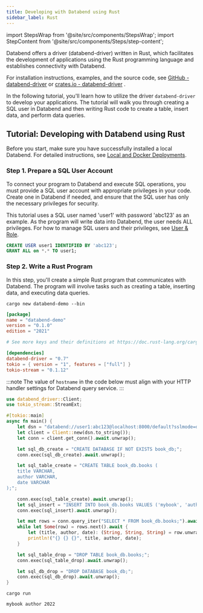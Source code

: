 ```yaml
---
title: Developing with Databend using Rust
sidebar_label: Rust
---
```


import StepsWrap from '@site/src/components/StepsWrap';
import StepContent from '@site/src/components/Steps/step-content';

Databend offers a driver (databend-driver) written in Rust, which facilitates the development of applications using the Rust programming language and establishes connectivity with Databend.

For installation instructions, examples, and the source code, see [GitHub - databend-driver](https://github.com/datafuselabs/BendSQL/tree/main/driver) or [crates.io - databend-driver](https://crates.io/crates/databend-driver) .

In the following tutorial, you'll learn how to utilize the driver `databend-driver` to develop your applications. The tutorial will walk you through creating a SQL user in Databend and then writing Rust code to create a table, insert data, and perform data queries.

## Tutorial: Developing with Databend using Rust

Before you start, make sure you have successfully installed a local Databend. For detailed instructions, see [Local and Docker Deployments](../10-deploy/05-deploying-local.md).

### Step 1. Prepare a SQL User Account

To connect your program to Databend and execute SQL operations, you must provide a SQL user account with appropriate privileges in your code. Create one in Databend if needed, and ensure that the SQL user has only the necessary privileges for security.

This tutorial uses a SQL user named 'user1' with password 'abc123' as an example. As the program will write data into Databend, the user needs ALL privileges. For how to manage SQL users and their privileges, see [User & Role](../14-sql-commands/00-ddl/30-user/index.md).

```sql
CREATE USER user1 IDENTIFIED BY 'abc123';
GRANT ALL on *.* TO user1;
```

### Step 2. Write a Rust Program

In this step, you'll create a simple Rust program that communicates with Databend. The program will involve tasks such as creating a table, inserting data, and executing data queries.

<StepsWrap>

<StepContent number="1" title="Create a new project">

```shell
cargo new databend-demo --bin
```

```toml title='Cargo.toml'
[package]
name = "databend-demo"
version = "0.1.0"
edition = "2021"

# See more keys and their definitions at https://doc.rust-lang.org/cargo/reference/manifest.html

[dependencies]
databend-driver = "0.7"
tokio = { version = "1", features = ["full"] }
tokio-stream = "0.1.12"
```


</StepContent>

<StepContent number="2" title="Copy and paste the following code to the file main.rs">


:::note
The value of `hostname` in the code below must align with your HTTP handler settings for Databend query service.
:::

```rust title='main.rs'
use databend_driver::Client;
use tokio_stream::StreamExt;

#[tokio::main]
async fn main() {
    let dsn = "databend://user1:abc123@localhost:8000/default?sslmode=disable";
    let client = Client::new(dsn.to_string());
    let conn = client.get_conn().await.unwrap();

    let sql_db_create = "CREATE DATABASE IF NOT EXISTS book_db;";
    conn.exec(sql_db_create).await.unwrap();

    let sql_table_create = "CREATE TABLE book_db.books (
    title VARCHAR,
    author VARCHAR,
    date VARCHAR
);";

    conn.exec(sql_table_create).await.unwrap();
    let sql_insert = "INSERT INTO book_db.books VALUES ('mybook', 'author', '2022');";
    conn.exec(sql_insert).await.unwrap();

    let mut rows = conn.query_iter("SELECT * FROM book_db.books;").await.unwrap();
    while let Some(row) = rows.next().await {
        let (title, author, date): (String, String, String) = row.unwrap().try_into().unwrap();
        println!("{} {} {}", title, author, date);
    }

    let sql_table_drop = "DROP TABLE book_db.books;";
    conn.exec(sql_table_drop).await.unwrap();

    let sql_db_drop = "DROP DATABASE book_db;";
    conn.exec(sql_db_drop).await.unwrap();
}
```


</StepContent>

<StepContent number="3" title="Run the program. ">

```shell
cargo run
```

```text title='Outputs'
mybook author 2022
```

</StepContent>

</StepsWrap>


